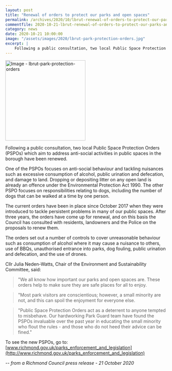 ```yaml
---
layout: post
title: "Renewal of orders to protect our parks and open spaces"
permalink: /archives/2020/10/lbrut-renewal-of-orders-to-protect-our-parks-and-open-spaces.html
commentfile: 2020-10-21-lbrut-renewal-of-orders-to-protect-our-parks-and-open-spaces
category: news
date: 2020-10-21 10:00:00
image: "/assets/images/2020/lbrut-park-protection-orders.jpg"
excerpt: |
    Following a public consultation, two local Public Space Protection Orders (PSPOs) which aim to address anti-social activities in public spaces in the borough have been renewed.
---
```

<a href="/assets/images/2020/lbrut-park-protection-orders.jpg" title="Click for a larger image"><img src="/assets/images/2020/lbrut-park-protection-orders-thumb.jpg" width="250" alt="Image - lbrut-park-protection-orders"  class="photo right"/></a>

Following a public consultation, two local Public Space Protection Orders (PSPOs) which aim to address anti-social activities in public spaces in the borough have been renewed.

One of the PSPOs focuses on anti-social behaviour and tackling nuisances such as excessive consumption of alcohol, public urination and defecation, and damage to land. Dropping or depositing litter on any open land is already an offence under the Environmental Protection Act 1990. The other PSPO focuses on responsibilities relating to dogs, including the number of dogs that can be walked at a time by one person.

The current orders have been in place since October 2017 when they were introduced to tackle persistent problems in many of our public spaces. After three years, the orders have come up for renewal, and on this basis the Council has consulted with residents, landowners and the Police on the proposals to renew them.

The orders set out a number of controls to cover unreasonable behaviour such as consumption of alcohol where it may cause a nuisance to others, use of BBQs, unauthorised entrance into parks, dog fouling, public urination and defecation, and the use of drones.

Cllr Julia Neden-Watts, Chair of the Environment and Sustainability Committee, said:

> "We all know how important our parks and open spaces are. These orders help to make sure they are safe places for all to enjoy.

> "Most park visitors are conscientious; however, a small minority are not, and this can spoil the enjoyment for everyone else.

> "Public Space Protection Orders act as a deterrent to anyone tempted to misbehave. Our hardworking Park Guard team have found the PSPOs invaluable over the past year in educating the small minority who flout the rules - and those who do not heed their advice can be fined."

To see the new PSPOs, go to: [www.richmond.gov.uk/parks_enforcement_and_legislation](http://www.richmond.gov.uk/parks_enforcement_and_legislation)


<cite>-- from a Richmond Council press release - 21 October 2020</cite>
